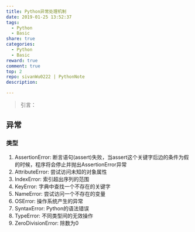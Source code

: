 ```yaml
---
title: Python异常处理机制
date: 2019-01-25 13:52:37
tags:
  - Python
  - Basic
share: true
categories:
  - Python
  - Basic
reward: true
comment: true
top: 2
repo: sivanWu0222 | PythonNote
description:

---
```


> 引言：

## 异常


### 类型
1. AssertionError:	断言语句(assert)失败，当assert这个关键字后边的条件为假的时候，程序将会停止并抛出AssertionError异常
2. AttributeError:	尝试访问未知的对象属性
3. IndexError:	索引超出序列的范围
4. KeyError:	字典中查找一个不存在的关键字
5. NameError:	尝试访问一个不存在的变量
6. OSError:		操作系统产生的异常
7. SyntaxError:	Python的语法错误
8. TypeError:	不同类型间的无效操作
9. ZeroDivisionError:	除数为0

<!--more-->